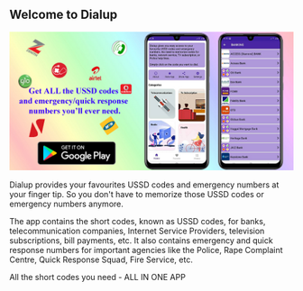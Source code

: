 ## Welcome to Dialup
[![image](https://raw.githubusercontent.com/megamendhie/Dialup/master/images/cover.jpg)](https://play.google.com/store/apps/details?id=com.solojet.dialup)

Dialup provides your favourites USSD codes and emergency numbers at your finger tip. So you don't have to memorize those USSD codes or emergency numbers anymore.  
  
The app contains the short codes, known as USSD codes, for banks, telecommunication companies, Internet Service Providers, television subscriptions, bill payments, etc. It also contains emergency and quick response numbers for important agencies like the Police, Rape Complaint Centre, Quick Response Squad, Fire Service, etc.  
  
All the short codes you need - ALL IN ONE APP